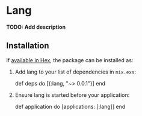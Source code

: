 # Lang

**TODO: Add description**

## Installation

If [available in Hex](https://hex.pm/docs/publish), the package can be installed as:

  1. Add lang to your list of dependencies in `mix.exs`:

        def deps do
          [{:lang, "~> 0.0.1"}]
        end

  2. Ensure lang is started before your application:

        def application do
          [applications: [:lang]]
        end

